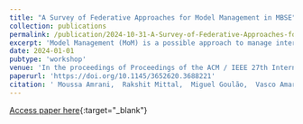 ```yaml
---
title: "A Survey of Federative Approaches for Model Management in MBSE"
collection: publications
permalink: /publication/2024-10-31-A-Survey-of-Federative-Approaches-for-Model-Management-in-MBSE
excerpt: 'Model Management (MoM) is a possible approach to manage inter-related collections of models among which Model Federation (MF) provides unique capabilities, like independence of development in individual modelling domains. In this paper, we propose a survey and a critical discussion of carefully selected papers about MF.'
date: 2024-01-01
pubtype: 'workshop'
venue: 'In the proceedings of Proceedings of the ACM / IEEE 27th International Conference on Model Driven Engineering Languages and Systems (MODELS)'
paperurl: 'https://doi.org/10.1145/3652620.3688221'
citation: ' Moussa Amrani,  Rakshit Mittal,  Miguel Goulão,  Vasco Amaral,  Sylvain Guérin,  Salvador Mart\&apos;inez,  Dominique Blouin,  Anish Bhobe,  Yara Hallak, &quot;A Survey of Federative Approaches for Model Management in MBSE.&quot; In MODELS Companion 24: Proceedings of the ACM / IEEE 27th International Conference on Model Driven Engineering Languages and Systems (MODELS), pp. 990-999, 2024.'
---
```



[Access paper here](https://doi.org/10.1145/3652620.3688221){:target="_blank"}
